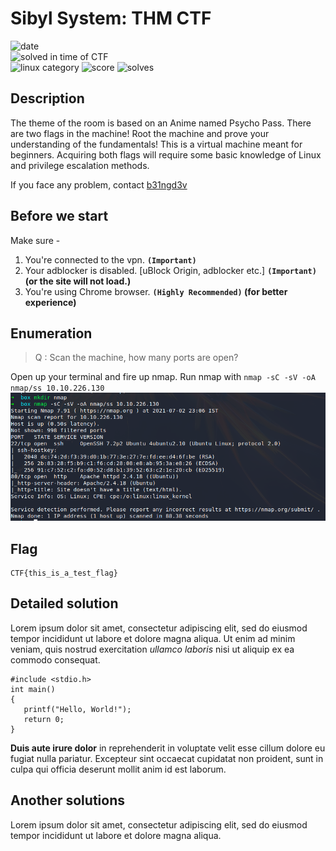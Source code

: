 # Sibyl System: THM CTF

![date](https://img.shields.io/badge/date-02.07.2021-brightgreen.svg)  
![solved in time of CTF](https://img.shields.io/badge/solved-in%20time%20of%20CTF-brightgreen.svg)  
![linux category](https://img.shields.io/badge/category-linux-lightgrey.svg)
![score](https://img.shields.io/badge/score-200+-blue.svg)
![solves](https://img.shields.io/badge/solves-1+-brightgreen.svg)

## Description
The theme of the room is based on an Anime named Psycho Pass.
There are two flags in the machine!  Root the machine and prove your understanding of the fundamentals! This is a virtual machine meant for beginners. Acquiring both flags will require some basic knowledge of Linux and privilege escalation methods.

If you face any problem, contact [b31ngd3v](mailto:b31ngd3v@gmail.com)

## Before we start
Make sure -
1. You're connected to the vpn. **```(Important)```**
2. Your adblocker is disabled. [uBlock Origin, adblocker etc.] **```(Important)``` (or the site will not load.)**
3. You're using Chrome browser. **```(Highly Recommended)``` (for better experience)**


## Enumeration
> Q : Scan the machine, how many ports are open?

Open up your terminal and fire up nmap. Run nmap with ```nmap -sC -sV -oA nmap/ss 10.10.226.130```
![alt text](https://github.com/b31ngD3v/THM-Writeups/blob/main/image.png?raw=true "nmap result")

## Flag
```
CTF{this_is_a_test_flag}
```

## Detailed solution
Lorem ipsum dolor sit amet, consectetur adipiscing elit, sed do eiusmod tempor incididunt ut labore et dolore magna aliqua. Ut enim ad minim veniam, quis nostrud exercitation *ullamco laboris* nisi ut aliquip ex ea commodo consequat.

```
#include <stdio.h>
int main()
{
   printf("Hello, World!");
   return 0;
}
```

**Duis aute irure dolor** in reprehenderit in voluptate velit esse cillum dolore eu fugiat nulla pariatur. Excepteur sint occaecat cupidatat non proident, sunt in culpa qui officia deserunt mollit anim id est laborum.

## Another solutions
Lorem ipsum dolor sit amet, consectetur adipiscing elit, sed do eiusmod tempor incididunt ut labore et dolore magna aliqua.
